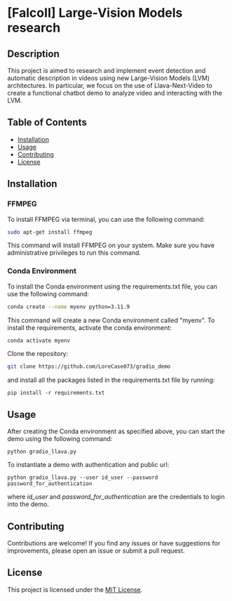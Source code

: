 # \[FalcoII\] Large-Vision Models research

## Description

This project is aimed to research and implement event detection and automatic description in videos using new Large-Vision Models (LVM) architectures. In particular, we focus on the use of Llava-Next-Video to create a functional chatbot demo to analyze video and interacting with the LVM. 

## Table of Contents

- [Installation](#installation)
- [Usage](#usage)
- [Contributing](#contributing)
- [License](#license)

## Installation

### FFMPEG

To install FFMPEG via terminal, you can use the following command:

```bash
sudo apt-get install ffmpeg
```

This command will install FFMPEG on your system. Make sure you have administrative privileges to run this command.

### Conda Environment

To install the Conda environment using the requirements.txt file, you can use the following command:

```bash
conda create --name myenv python=3.11.9
```

This command will create a new Conda environment called "myenv".
To install the requirements, activate the conda environment:

```bash
conda activate myenv
```

Clone the repository:

```bash
git clone https://github.com/LoreCase073/gradio_demo
```

and install all the packages listed in the requirements.txt file by running:

```
pip install -r requirements.txt
```


## Usage

After creating the Conda environment as specified above, you can start the demo using the following command:

```
python gradio_llava.py
```

To instantiate a demo with authentication and public url:

```
python gradio_llava.py --user id_user --password password_for_authentication
```
where *id_user* and *password_for_authentication* are the credentials to login into the demo.

## Contributing

Contributions are welcome! If you find any issues or have suggestions for improvements, please open an issue or submit a pull request.

## License

This project is licensed under the [MIT License](LICENSE).
